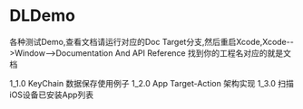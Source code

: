 # DLDemo
各种测试Demo,查看文档请运行对应的Doc Target分支,然后重启Xcode,Xcode-->Window-->Documentation And API Reference 找到你的工程名对应的就是文档

1_1.0 KeyChain 数据保存使用例子
1_2.0 App Target-Action 架构实现
1_3.0 扫描iOS设备已安装App列表
